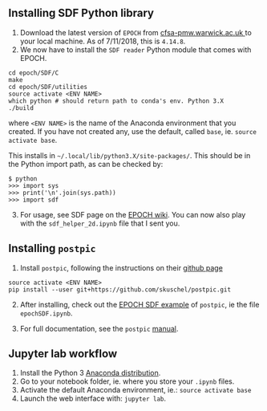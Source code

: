 ﻿## Installing SDF Python library

1. Download the latest version of `EPOCH`  from [cfsa-pmw.warwick.ac.uk
](https://cfsa-pmw.warwick.ac.uk/EPOCH/epoch) to your local machine. As of 7/11/2018, this is `4.14.8`.
2. We now have to install the `SDF reader` Python module that comes with EPOCH.

```
cd epoch/SDF/C
make
cd epoch/SDF/utilities
source activate <ENV NAME>
which python # should return path to conda's env. Python 3.X
./build
```
where `<ENV NAME>` is the name of the Anaconda environment that you created. If you have not created any, use the default, called `base`, ie. `source activate base`.

This installs in `~/.local/lib/python3.X/site-packages/`. This should be in the Python import path, as can be checked by:
```
$ python
>>> import sys
>>> print('\n'.join(sys.path))
>>> import sdf
```

3. For usage, see SDF page on the [EPOCH wiki](https://cfsa-pmw.warwick.ac.uk/mediawiki/index.php/SDF:Python). You can now also play with the `sdf_helper_2d.ipynb` file that I sent you.

## Installing `postpic`
1. Install `postpic`, following the instructions on their [github page](https://github.com/skuschel/postpic)
```
source activate <ENV NAME>
pip install --user git+https://github.com/skuschel/postpic.git
```
 
2. After installing, check out the [EPOCH SDF example](http://nbviewer.jupyter.org/github/skuschel/postpic-examples/blob/master/epochSDF.ipynb) of `postpic`, ie the file `epochSDF.ipynb`. 

3. For full documentation, see the `postpic` [manual](https://postpic.readthedocs.io/en/latest/).

## Jupyter lab workflow
1. Install the Python 3 [Anaconda distribution](https://www.anaconda.com/download).
2. Go to your notebook folder, ie. where you store your `.ipynb` files.
3. Activate the default Anaconda environment, ie.: `source activate base`
4. Launch the web interface with: `jupyter lab`.
